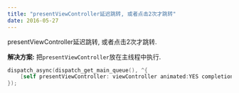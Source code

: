 ```yaml
---
title: "presentViewController延迟跳转, 或者点击2次才跳转"
date: 2016-05-27
---
```


presentViewController延迟跳转, 或者点击2次才跳转.

**解决方案:**
把`presentViewController`放在主线程中执行.
```swift
dispatch_async(dispatch_get_main_queue(), ^{
    [self presentViewController: viewController animated:YES completion: nil];
});
```
